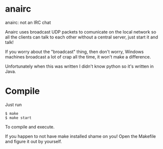 anairc
======

anairc: not an IRC chat


Anairc uses broadcast UDP packets to comunicate on the local network so all the
clients can talk to each other without a central server, just start it and
talk!

If you worry about the "broadcast" thing, then don't worry, Windows machines
broadcast a lot of crap all the time, it won't make a difference.

Unfortunately when this was written I didn't know python so it's written in
Java.


Compile
=======

Just run

```
$ make
$ make start
```

To compile and execute.

If you happen to not have make installed shame on you! Open the Makefile and
figure it out by yourself.
